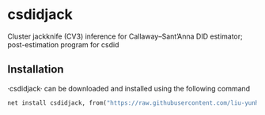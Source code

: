 # csdidjack
Cluster jackknife (CV3) inference for Callaway–Sant’Anna DID estimator; post-estimation program for csdid

## Installation 
·csdidjack· can be downloaded and installed using the following command

```stata
net install csdidjack, from("https://raw.githubusercontent.com/liu-yunhan/csdidjack/main/") replace
```
